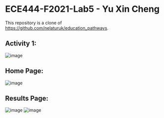 # ECE444-F2021-Lab5 - Yu Xin Cheng
This repository is a clone of https://github.com/nelaturuk/education_pathways.

## Activity 1:
![image](https://user-images.githubusercontent.com/50343180/137607686-330ae237-0299-4595-bb0d-bdee0a66fb76.png)

## Home Page:
![image](https://user-images.githubusercontent.com/50343180/137611119-4ec21512-cd07-460a-8213-2dfedac1d4e7.png)

## Results Page:
![image](https://user-images.githubusercontent.com/50343180/137611134-594ec145-a6d3-42e7-b846-8305abc17ab1.png)
![image](https://user-images.githubusercontent.com/50343180/137611143-1d4849fa-0977-463c-a0c7-0208bbd7eafb.png)

